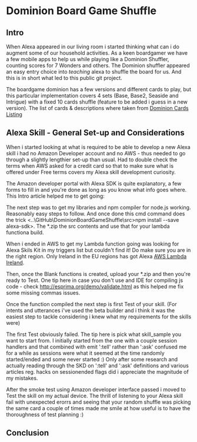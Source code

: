 # Dominion Board Game Shuffle

## Intro
When Alexa appeared in our living room i started thinking what can i do augment some of our household activities. As a keen boardgamer we have a few mobile apps to help us while playing like a Dominion Shuffler, counting scores for 7 Wonders and others.
The Dominion shuffler appeared an easy entry choice into _teaching_ alexa to shuffle the board for us. And this is in short what led to this public git project. 

The boardgame dominion has a few versions and different cards to play, but this particular implementation covers 4 sets (Base, Base2, Seaside and Intrigue) with a fixed 10 cards shuffle (feature to be added i guess in a new version). The list of cards & descriptions where taken from [Dominion Cards Listing](http://dominion.diehrstraits.com/ "Dominion Cards List")


## Alexa Skill - General Set-up and Considerations
When i started looking at what is required to be able to develop a new Alexa skill i had no Amazon Developer account and no AWS - thus needed to go through a slightly lengthier set-up than usual. Had to double check the terms when AWS asked for a credit card so that to make sure what is offered under Free terms covers my Alexa skill development curiosity.

The Amazon developer portal with Alexa SDK is quite explanatory, a few forms to fill in and you're done as long as you know what info goes where. This Intro article helped me to get going: 

The next step was to get my libraries and npm compiler for node.js working. Reasonably easy steps to follow. And once done this cmd command does the trick <..\GitHub\DominionBoardGameShuffle\src>npm install --save alexa-sdk>. The *.zip the src contents and use that for your lambda functiona build.

When i ended in AWS to get my Lambda function going was looking for Alexa Skils Kit in my triggers list but couldn't find it! Do make sure you are in the right region. Only Ireland in the EU regions has got Alexa [AWS Lambda Ireland](https://eu-west-1.console.aws.amazon.com/lambda/). 

Then, once the Blank functions is created, upload your *.zip and then you're ready to Test. One tip here in case you don't use and IDE for compiling js code - check http://esprima.org/demo/validate.html as this helped me fix some missing commas issues.

Once the function compiled the next step is first Test of your skill. (For intents and utterances i've used the beta builder and i think it was the easiest step to tackle considering i knew what my requirements for the skills were)

The first Test obviously failed. The tip here is pick what skill_sample you want to start from. I initially started from the one with a couple session handlers and that combined with emit ':tell' rather than ':ask' confused me for a while as sessions were what it seemed at the time randomly started/ended and some never started :) Only after some research and actually reading through the SKD on ':tell' and ':ask' definitions and various articles reg. hacks on sessionended flags did i appreciate the magnitude of my mistakes. 

After the smoke test using Amazon developer interface passed i moved to Test the skill on my actual device. The thrill of listening to your Alexa skill fail with unexpected erorrs and seeing that your random shuffle was picking the same card a couple of times made me smile at how useful is to have the thoroughness of test planning :)

## Conclusion




